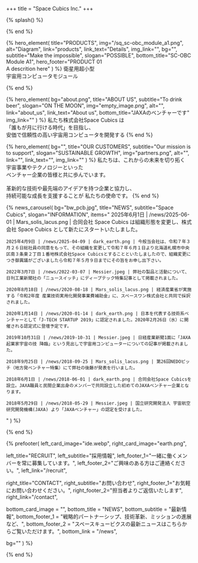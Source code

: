 +++
title = "Space Cubics Inc."
+++

{% splash() %}
<!--display element -->
{% end %}

{% hero_element(
  title="PRODUCTS",
  img="/sq_sc-obc_module_a1.png",
  alt="Diagram",
  link="products",
  link_text="Details",
  img_link="",
  bg="",
  subtitle="Make the impossible",
  slogan="POSSIBLE",
  bottom_title="SC-OBC Module A1",
  hero_footer="PRODUCT 01 <br> A descrition here"
) %}
衛星用超小型
<br>
宇宙用コンピュータモジュール

{% end %}

{% hero_element(
  bg="about.png",
  title="ABOUT US",
  subtitle="To drink beer",
  slogan="ON THE MOON",
  img="empty_image.png",
  alt="",
  link="about_us",
  link_text="About us",
  bottom_title="JAXAのベンチャーです"
  img_link=""
) %}
私たち株式会社Space Cubics は
<br>「誰もが月に行ける時代」を目指し、
<br>安価で信頼性の高い宇宙用コンピュータを開発する
{% end %}

{% hero_element(
  bg="",
  title="OUR CUSTOMERS",
  subtitle="Our mission is to support",
  slogan="SUSTAINABLE GROWTH",
  img="partners.png",
  alt="",
  link="",
  link_text="",
  img_link=""
) %}
私たちは、これからの未来を切り拓く<br>宇宙事業やテクノロジーといった<br>ベンチャー企業の皆様と共に歩んでいます。
<br><br>
革新的な技術や最先端のアイデアを持つ企業と協力し、<br>持続可能な成長を支援することが 私たちの使命です。
{% end %}

{% news_carousel(
  bg="bw_pcb.jpg",
  title="NEWS",
  subtitle="Space Cubics",
  slogan="INFORMATION",
  items="
    2025年6月1日 | /news/2025-06-01 | Mars_solis_lacus.png | 合同会社 Space Cubics は組織形態を変更し、株式会社 Space Cubics として新たにスタートいたしました。

    2025年4月9日 | /news/2025-04-09 | dark_earth.png | 今般当会社は、令和７年３月２６日総社員の同意をもって、その組織を変更して令和７年６月１日より北海道札幌市中央区南３条東２丁目１番地株式会社Space Cubicsとすることといたしましたので、組織変更につき御異議がございましたら令和７年５月９日までにその旨をお申し出下さい。

    2022年3月7日 | /news/2022-03-07 | Messier.jpeg | 弊社の製品と活動について、日刊工業新聞社の「ニュースイッチ」にディープテック特集記事として掲載されました。

    2020年8月18日 | /news/2020-08-18 | Mars_solis_lacus.png | 経済産業省が実施する「令和2年度 産業技術実用化開発事業費補助金」に、スペースワン株式会社と共同で採択されました。 

    2020年1月14日 | /news/2020-01-14 | dark_earth.png | 日本を代表する技術系ベンチャーとして「J-TECH STARTUP 2019」に認定されました。2020年2月26日（水）に開催される認定式に登壇予定です。

    2019年10月31日 | /news/2019-10-31 | Messier.jpeg | 日経産業新聞1面に「JAXA起業家宇宙の技 降臨」という見出しで宇宙用コンピューターについての記事が掲載されました。

    2018年9月25日 | /news/2018-09-25 | Mars_solis_lacus.png | 第26回NEDOピッチ（地方発ベンチャー特集）にて弊社の後藤が発表を行いました。  

    2018年6月1日 | /news/2018-06-01 | dark_earth.png | 合同会社Space Cubicsを設立。JAXA職員と民間企業出身のメンバーで共同設立した初めてのJAXAベンチャー企業となります。 

    2018年5月29日 | /news/2018-05-29 | Messier.jpeg | 国立研究開発法人 宇宙航空研究開発機構(JAXA) より「JAXAベンチャー」の認定を受けました。

  "
) %}
<!--display element -->
{% end %}

{% prefooter(
  left_card_image="ide.webp", 
  right_card_image="earth.png",

  left_title="RECRUIT",
  left_subtitle="採用情報",
  left_footer_1="一緒に働くメンバーを常に募集しています。",
  left_footer_2="ご興味のある方はご連絡ください。",
  left_link="/recruit",

  right_title="CONTACT",
  right_subtitle="お問い合わせ",
  right_footer_1="お気軽にお問い合わせください。",
  right_footer_2="担当者よりご返信いたします",
  right_link="/contact",

  bottom_card_image = "<!--display element -->",
  bottom_title = "NEWS",
  bottom_subtitle = "最新情報",
  bottom_footer_1 = "戦略的パートナーシップ、技術革新、ミッションの進展など、",
  bottom_footer_2 = "スペースキュービクスの最新ニュースはこちらからご覧いただけます。",
  bottom_link = "/news",

  bg=""
) %}
<!--display element -->
{% end %}

